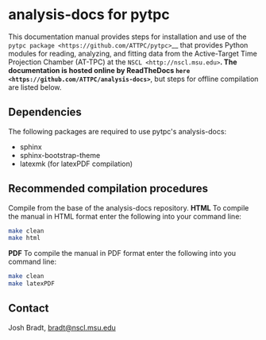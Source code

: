 # analysis-docs for pytpc

This documentation manual provides steps for installation and use of the `pytpc package <https://github.com/ATTPC/pytpc>`__ that provides Python modules for reading,
analyzing, and fitting data from the Active-Target Time Projection Chamber (AT-TPC) at the `NSCL <http://nscl.msu.edu>`__. The documentation is hosted online by
ReadTheDocs `here <https://github.com/ATTPC/analysis-docs>`__, but steps for offline compilation are listed below.

## Dependencies

The following packages are required to use pytpc's analysis-docs:

- sphinx
- sphinx-bootstrap-theme
- latexmk (for latexPDF compilation)

## Recommended compilation procedures

Compile from the base of the analysis-docs repository.
**HTML**
To compile the manual in HTML format enter the following into your command line:
```bash
make clean
make html
```
**PDF**
To compile the manual in PDF format enter the following into you command line:
```bash
make clean
make latexPDF
```
## Contact

Josh Bradt, bradt@nscl.msu.edu
